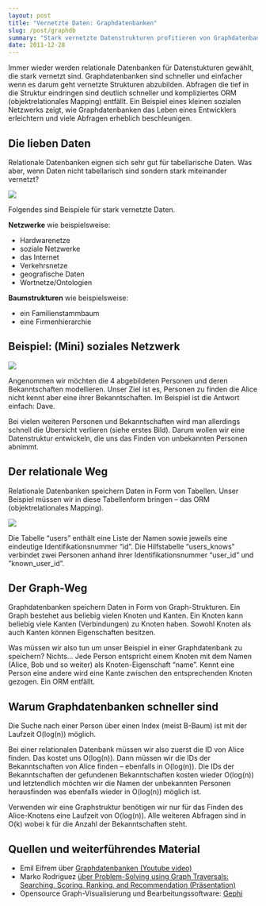 ```yaml
---
layout: post
title: "Vernetzte Daten: Graphdatenbanken"
slug: /post/graphdb
summary: "Stark vernetzte Datenstrukturen profitieren von Graphdatenbanken."
date: 2011-12-28
---
```


Immer wieder werden relationale Datenbanken für Datenstukturen gewählt, die stark vernetzt sind. Graphdatenbanken sind schneller und einfacher wenn es darum geht vernetzte Strukturen abzubilden. Abfragen die tief in die Struktur eindringen sind deutlich schneller und kompliziertes ORM (objektrelationales Mapping) entfällt. Ein Beispiel eines kleinen sozialen Netzwerks zeigt, wie Graphdatenbanken das Leben eines Entwicklers erleichtern und viele Abfragen erheblich beschleunigen.

## Die lieben Daten

Relationale Datenbanken eignen sich sehr gut für tabellarische Daten. Was aber, wenn Daten nicht tabellarisch sind sondern stark miteinander vernetzt?

![](https://gephi.org/wp-content/themes/gephi/images/screenshots/layout2.png)

Folgendes sind Beispiele für stark vernetzte Daten.

**Netzwerke** wie beispielsweise:

- Hardwarenetze
- soziale Netzwerke
- das Internet
- Verkehrsnetze
- geografische Daten
- Wortnetze/Ontologien

**Baumstrukturen** wie beispielsweise:

- ein Familienstammbaum
- eine Firmenhierarchie

## Beispiel: (Mini) soziales Netzwerk

![](https://cacoo.com/diagrams/7L1MGSnwQm6OUlvz-3CD3C.png)

Angenommen wir möchten die 4 abgebildeten Personen und deren Bekanntschaften modellieren. Unser Ziel ist es, Personen zu finden die Alice nicht kennt aber eine ihrer Bekanntschaften. Im Beispiel ist die Antwort einfach: Dave.

Bei vielen weiteren Personen und Bekanntschaften wird man allerdings schnell die Übersicht verlieren (siehe erstes Bild). Darum wollen wir eine Datenstruktur entwickeln, die uns das Finden von unbekannten Personen abnimmt.

## Der relationale Weg

Relationale Datenbanken speichern Daten in Form von Tabellen. Unser Beispiel müssen wir in diese Tabellenform bringen – das ORM (objektrelationales Mapping).

![](https://cacoo.com/diagrams/tKWiRjvS9DCwSMio-8C499.png)

Die Tabelle “users” enthält eine Liste der Namen sowie jeweils eine eindeutige Identifikationsnummer “id”. Die Hilfstabelle “users_knows” verbindet zwei Personen anhand ihrer Identifikationsnummer “user_id” und ”known_user_id”.

## Der Graph-Weg

Graphdatenbanken speichern Daten in Form von Graph-Strukturen. Ein Graph bestehet aus beliebig vielen Knoten und Kanten. Ein Knoten kann beliebig viele Kanten (Verbindungen) zu Knoten haben. Sowohl Knoten als auch Kanten können Eigenschaften besitzen.

Was müssen wir also tun um unser Beispiel in einer Graphdatenbank zu speichern? Nichts… Jede Person entspricht einem Knoten mit dem Namen (Alice, Bob und so weiter) als Knoten-Eigenschaft “name”. Kennt eine Person eine andere wird eine Kante zwischen den entsprechenden Knoten gezogen. Ein ORM entfällt.

## Warum Graphdatenbanken schneller sind

Die Suche nach einer Person über einen Index (meist B-Baum) ist mit der Laufzeit O(log(n)) möglich.

Bei einer relationalen Datenbank müssen wir also zuerst die ID von Alice finden. Das kostet uns O(log(n)). Dann müssen wir die IDs der Bekanntschaften von Alice finden – ebenfalls in O(log(n)). Die IDs der Bekanntschaften der gefundenen Bekanntschaften kosten wieder O(log(n)) und letztendlich möchten wir die Namen der unbekannten Personen herausfinden was ebenfalls wieder in O(log(n)) möglich ist.

Verwenden wir eine Graphstruktur benötigen wir nur für das Finden des Alice-Knotens eine Laufzeit von O(log(n)). Alle weiteren Abfragen sind in O(k) wobei k für die Anzahl der Bekanntschaften steht.

## Quellen und weiterführendes Material

- Emil Eifrem über [Graphdatenbanken (Youtube video)](http://www.youtube.com/watch?v=2ElGO1P8v0c)
- Marko Rodriguez [über Problem-Solving using Graph Traversals: Searching, Scoring, Ranking, and Recommendation (Präsentation)](http://www.slideshare.net/slidarko/problemsolving-using-graph-traversals-searching-scoring-ranking-and-recommendation)
- Opensource Graph-Visualisierung und Bearbeitungssoftware: [Gephi](https://gephi.org/)
